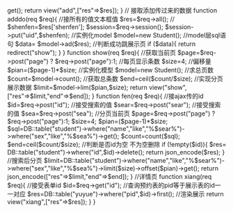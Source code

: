 <?php

namespace App\Http\Controllers;

use App\Model\Student;
use Illuminate\Http\Request as req;
use DB;
class DayController extends Controller
{
    //渲染添加展示页
   function  add(req $req){
       $res=DB::table("che")->get();
      return  view("add",["res"=>$res]);
   }
   // 接取添加传过来的数据
   function  adddo(req $req){
       //接所有的值文本框值
        $res=$req->all();
        //
         $shenfen=$res['shenfen'];
        $session=$req->session();
        $session->put("uid",$shenfen);
        //实例化model
          $model=new Student();
          //model层sql语句
         $data= $model->ad($res);
         //判断成功跳展示页
        if ($data){
            return  redirect("show");
        }


   }


  function   show(req $req){

  //获取当前页
         $page=$req->post("page") ? $req->post("page"):1;
         //每页显示条数
         $size=4;
         //偏移量
         $pian=($page-1)*$size;

   //实例化模型
         $model=new Student();
         //求总页数
         $count=$model->count();
         //获取总条数
         $end=ceil($count/$size);
   //实现分页展示数据
         $limit=$model->lim($pian,$size);
        return   view("show",["res"=>$limit,"end"=>$end]);
  }


  function  fen(req $req){
  //接ajax传的id
       $id=$req->post("id");
       //接受搜索的值
       $sear=$req->post("sear");
      //接受搜索的值
      $sea=$req->post("sea");
      //分页当前页
      $page=$req->post("page") ? $req->post("page"):1;
      $size=4;
      $pian=($page-1)*$size;
      $sql=DB::table("student")->where("name","like","%$sear%")->where("sex","like","%$sea%")->get();
      $count=count($sql);
      $end=ceil($count/$size);
      //判断是否id为空  不为空删除
      if (!empty($id)){
         $res= DB::table("student")->where("id",$id)->delete();
        return  json_encode($res);
      }
      //搜索后分页
      $limit=DB::table("student")->where("name","like","%$sear%")->where("sex","like","%$sea%")->limit($size)->offset($pian)->get();
      return   json_encode(["res"=>$limit,"end"=>$end]);

  }

 //详情页
  function  xiang(req $req){
       //接受表单id
        $id=$req->get("id");
        //查询预约表的pid等于展示表的id一一对应
        $res=DB::table("yuyue")->where("pid",$id)->first();
        //渲染展示
        return  view("xiang",["res"=>$res]);

  }

}
